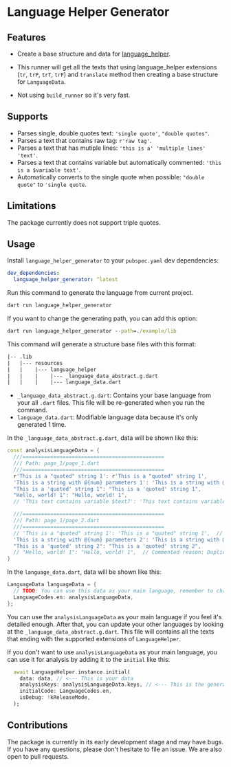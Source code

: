 # Language Helper Generator

## Features

* Create a base structure and data for [language_helper](https://pub.dev/packages/language_helper).

* This runner will get all the texts that using language_helper extensions (`tr`, `trP`, `trT`, `trF`) and `translate` method then creating a base structure for `LanguageData`.

* Not using `build_runner` so it's very fast.

## Supports

* Parses single, double quotes text: `'single quote'`, `"double quotes"`.
* Parses a text that contains raw tag: `r'raw tag'`.
* Parses a text that has mutiple lines: `'this is a' 'multiple lines' 'text'`.
* Parses a text that contains variable but automatically commented: `'this is a $variable text'`.
* Automatically converts to the single quote when possible: `"double quote"` to `'single quote`.

## Limitations

The package currently does not support triple quotes.

## Usage

Install `language_helper_generator` to your `pubspec.yaml` dev dependencies:

``` yaml
dev_dependencies:
  language_helper_generator: ^latest
```

Run this command to generate the language from current project.

``` cmd
dart run language_helper_generator
```

If you want to change the generating path, you can add this option:

``` cmd
dart run language_helper_generator --path=./example/lib
```

This command will generate a structure base files with this format:

``` txt
|-- .lib
|   |--- resources
|   |    |--- language_helper
|   |    |    |--- _language_data_abstract.g.dart
|   |    |    |--- language_data.dart
```

* `_language_data_abstract.g.dart`: Contains your base language from your all `.dart` files. This file will be re-generated when you run the command.
* `language_data.dart`: Modifiable language data because it's only generated 1 time.

In the `_language_data_abstract.g.dart`, data will be shown like this:

``` dart
const analysisLanguageData = {
  ///==============================================
  /// Path: page_1/page_1.dart
  ///==============================================
  r'This is a "quoted" string 1': r'This is a "quoted" string 1',
  'This is a string with @{num} parameters 1': 'This is a string with @{num} parameters 1',
  "This is a 'quoted' string 1": "This is a 'quoted' string 1",
  "Hello, world! 1": "Hello, world! 1",
  // 'This text contains variable $text7': 'This text contains variable $text7',  // Commented reason: Contains variable

  ///==============================================
  /// Path: page_1/page_2.dart
  ///==============================================
  // 'This is a "quoted" string 1': 'This is a "quoted" string 1',  // Commented reason: Duplicated
  'This is a string with @{num} parameters 2': 'This is a string with @{num} parameters 2',
  "This is a 'quoted' string 2": "This is a 'quoted' string 2",
  // "Hello, world! 1": "Hello, world! 1",  // Commented reason: Duplicated
}
```

In the `language_data.dart`, data will be shown like this:

``` dart
LanguageData languageData = {
  // TODO: You can use this data as your main language, remember to change this code to your base language code
  LanguageCodes.en: analysisLanguageData,
};
```

You can use the `analysisLanguageData` as your main language if you feel it's detailed enough. After that, you can update your other languages by looking at the `_language_data_abstract.g.dart`. This file will contains all the texts that ending with the supported extensions of `LanguageHelper`.

If you don't want to use `analysisLanguageData` as your main language, you can use it for analysis by adding it to the `initial` like this:

``` dart
  await LanguageHelper.instance.initial(
    data: data, // <--- This is your data
    analysisKeys: analysisLanguageData.keys, // <--- This is the generated data
    initialCode: LanguageCodes.en,
    isDebug: !kReleaseMode,
  );
```

## Contributions

The package is currently in its early development stage and may have bugs. If you have any questions, please don't hesitate to file an issue. We are also open to pull requests.
